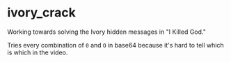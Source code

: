 # ivory_crack

Working towards solving the Ivory hidden messages in "I Killed God."

Tries every combination of `0` and `O` in base64 because it's hard to tell which is which in the video.
